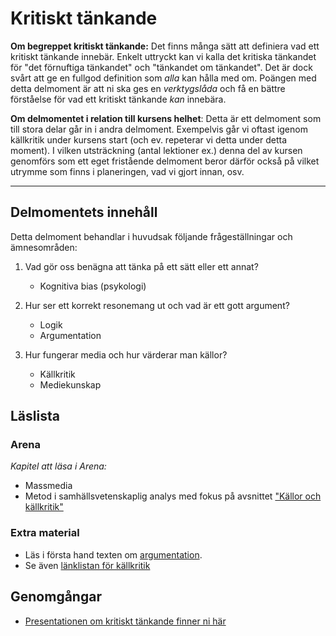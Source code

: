 # Kritiskt tänkande

**Om begreppet kritiskt tänkande:** Det finns många sätt att definiera vad ett kritiskt tänkande innebär. Enkelt uttryckt kan vi kalla det kritiska tänkandet för "det förnuftiga tänkandet" och "tänkandet om tänkandet". Det är dock svårt att ge en fullgod definition som *alla* kan hålla med om. Poängen med detta delmoment är att ni ska ges en *verktygslåda* och få en bättre förståelse för vad ett kritiskt tänkande *kan* innebära. 

**Om delmomentet i relation till kursens helhet**: Detta är ett delmoment som till stora delar går in i andra delmoment. Exempelvis går vi oftast igenom källkritik under kursens start (och ev. repeterar vi detta under detta moment). I vilken utsträckning (antal lektioner ex.) denna del av kursen genomförs som ett eget fristående delmoment beror därför också  på vilket utrymme som finns i planeringen, vad vi gjort innan, osv.
***

## Delmomentets innehåll

Detta delmoment behandlar i huvudsak följande frågeställningar och ämnesområden:

1. Vad gör oss benägna att tänka på ett sätt eller ett annat?
	* Kognitiva bias (psykologi)

2. Hur ser ett korrekt resonemang ut och vad är ett gott argument?
	* Logik
	* Argumentation

3. Hur fungerar media och hur värderar man källor?
 	* Källkritik
 	* Mediekunskap



## Läslista
<!--*För mer info, se inlämningsuppgiften...* -->

### Arena
*Kapitel att läsa i Arena:*

* Massmedia 
* Metod i samhällsvetenskaplig analys med fokus på avsnittet ["Källor och källkritik"](https://gleerupsportal.se/laromedel/arena-123/article/1febc1f6-764b-4e16-a3e6-0454c463238f)

### Extra material

* Läs i första hand texten om [argumentation](argumentation.md). 
* Se även [länklistan för källkritik](kallkritik.md)

## Genomgångar

* [Presentationen om kritiskt tänkande finner ni här](https://docs.google.com/presentation/d/1wVzlPZJkoLY69KuCk3tp7oHQt5iJ_tOpTf65bytiNfU/edit?usp=sharing)




